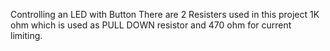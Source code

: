 Controlling an LED with Button 
There are 2 Resisters used in this project 1K ohm which is used as PULL DOWN resistor and 470 ohm for current limiting.
